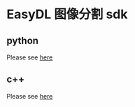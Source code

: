 # EasyDL 图像分割 sdk

## python
Please see [here](./python/README.md)

## c++
Please see [here](./cpp/README.md)